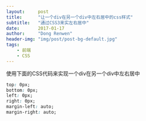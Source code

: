 ```yaml
---
layout:     post
title:      "让一个div在另一个div中左右居中的css样式"
subtitle:   "通过CSS3来实左右居中"
date:       2017-01-17
author:     "Dong Renwen"
header-img: "img/post/post-bg-default.jpg"
tags:
    - 前端
    - CSS
---
```


使用下面的CSS代码来实现一个div在另一个div中左右居中

``` css
top: 0px;
bottom: 0px;
left: 0px;
right: 0px;
margin-left: auto;
margin-right: auto;
```